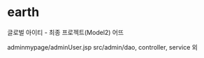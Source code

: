 # earth
글로벌 아이티 - 최종 프로젝트(Model2) 어뜨

adminmypage/adminUser.jsp
src/admin/dao, controller, service 외 

